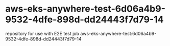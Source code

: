 # aws-eks-anywhere-test-6d06a4b9-9532-4dfe-898d-dd24443f7d79-14
repository for use with E2E test job aws-eks-anywhere-test:6d06a4b9-9532-4dfe-898d-dd24443f7d79-14
